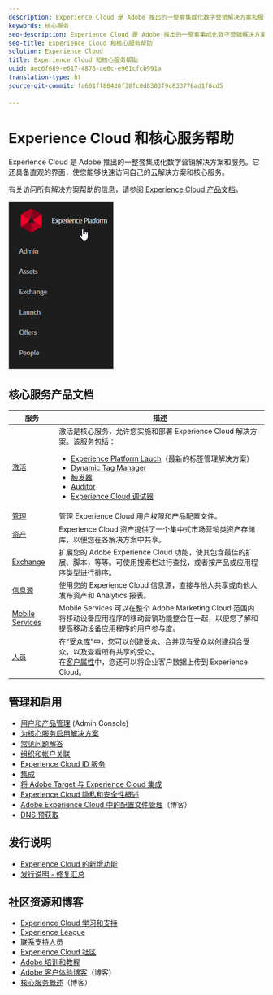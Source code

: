 ```yaml
---
description: Experience Cloud 是 Adobe 推出的一整套集成化数字营销解决方案和服务。它还具备直观的界面，使您能够快速访问自己的云解决方案和核心服务。
keywords: 核心服务
seo-description: Experience Cloud 是 Adobe 推出的一整套集成化数字营销解决方案和服务。它还具备直观的界面，使您能够快速访问自己的云解决方案和核心服务。
seo-title: Experience Cloud 和核心服务帮助
solution: Experience Cloud
title: Experience Cloud 和核心服务帮助
uuid: aec6f689-e617-4876-ae6c-e961cfcb991a
translation-type: ht
source-git-commit: fa601ff80430f38fc0d8303f9c833778ad1f8cd5

---
```



# Experience Cloud 和核心服务帮助

Experience Cloud 是 Adobe 推出的一整套集成化数字营销解决方案和服务。它还具备直观的界面，使您能够快速访问自己的云解决方案和核心服务。

有关访问所有解决方案帮助的信息，请参阅 [Experience Cloud 产品文档](landing/experience-cloud-home.md)。

![](assets/experience-cloud-core-services.png)

## 核心服务产品文档

| 服务 | 描述 |
|--- |--- |
| [激活](activation/activation.md) | 激活是核心服务，允许您实施和部署 Experience Cloud 解决方案。该服务包括：<ul><li>[Experience Platform Lauch](https://docs.adobelaunch.com/)（最新的标签管理解决方案）</li><li>[Dynamic Tag Manager](https://marketing.adobe.com/resources/help/zh_CN/dtm/)</li><li>[触发器](activation/triggers.md)</li><li>[Auditor](https://marketing.adobe.com/resources/help/zh_CN/auditor/)</li><li>[Experience Cloud 调试器](https://marketing.adobe.com/resources/help/zh_CN/experience-cloud-debugger/)</li></ul> |
| [管理](admin-getting-started/admin-getting-started.md) | 管理 Experience Cloud 用户权限和产品配置文件。 |
| [资产](experience-cloud-assets/experience-cloud-assets.md) | Experience Cloud 资产提供了一个集中式市场营销类资产存储库，以便您在各解决方案中共享。 |
| [Exchange](https://experiencecloud.adobeexchange.com/) | 扩展您的 Adobe Experience Cloud 功能，使其包含最佳的扩展、脚本，等等。可使用搜索栏进行查找，或者按产品或应用程序类型进行排序。 |
| [信息源](feed.md) | 使用您的 Experience Cloud 信息源，直接与他人共享或向他人发布资产和 Analytics 报表。 |
| [Mobile Services](https://marketing.adobe.com/resources/help/zh_CN/mobile/) | Mobile Services 可以在整个 Adobe Marketing Cloud 范围内将移动设备应用程序的移动营销功能整合在一起，以便您了解和提高移动设备应用程序的用户参与度。 |
| [人员](audience-library/audience-library.md) | 在“受众库”中，您可以创建受众、合并现有受众以创建组合受众，以及查看所有共享的受众。<br>在[客户属性](attributes/attributes.md)中，您还可以将企业客户数据上传到 Experience Cloud。 |

## 管理和启用

* [用户和产品管理](admin-getting-started/admin-getting-started.md) (Admin Console)
* [为核心服务启用解决方案](core-services/core-services.md)
* [常见问题解答](admin-getting-started/admin-getting-started.md)
* [组织和帐户关联](admin-getting-started/organizations.md)
* [Experience Cloud ID 服务](https://marketing.adobe.com/resources/help/zh_CN/mcvid/)
* [集成](marketing-cloud-integrations.md)
* [将 Adobe Target 与 Experience Cloud 集成](https://marketing.adobe.com/resources/help/zh_CN/target/a4t/c_integrating_target_with_mac.html)
* [Experience Cloud 隐私和安全性概述](assets/Adobe-Marketing-Cloud-Privacy-and-Security-Overview.pdf)
* [Adobe Experience Cloud 中的配置文件管理](https://theblog.adobe.com/profile-management-adobe-marketing-cloud-comes-together/)（博客）
* [DNS 预获取](admin-getting-started/admin-getting-started.md#concept_6BC8C6856E3644F8956D7AD0A96383B7)

## 发行说明

* [Experience Cloud 的新增功能](marketing-cloud-interface/marketing-cloud-interface.md#concept_9A4370BD59744928BDC9F87E978798B3)
* [发行说明 - 修复汇总](marketing-cloud-interface/release-notes.md#concept_F5C9FF69A5B44395BB5FA0552F4E9175)

## 社区资源和博客

* [Experience Cloud 学习和支持](https://helpx.adobe.com/cn/support/experience-cloud.html)
* [Experience League](https://landing.adobe.com/experience-league/)
* [联系支持人员](https://helpx.adobe.com/cn/contact/enterprise-support.ec.html)
* [Experience Cloud 社区](https://forums.adobe.com/community/experience-cloud)
* [Adobe 培训和教程](https://helpx.adobe.com/cn/learning.html?promoid=KAUDK)
* [Adobe 客户体验博客](https://theblog.adobe.com/customer-experience/)（博客）
* [核心服务概述](https://theblog.adobe.com/part-2-capturing-leveraging-consumer-behavior-adobe-marketing-cloud/)（博客）
